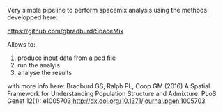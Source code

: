 Very simple pipeline to perform spacemix analysis using the methods developped here:

https://github.com/gbradburd/SpaceMix

Allows to:
1. produce input data from a ped file
2. run the analyis
3. analyse the results


with more info here:
Bradburd GS, Ralph PL, Coop GM (2016) A Spatial Framework for Understanding Population Structure and Admixture. PLoS Genet 12(1): e1005703
http://dx.doi.org/10.1371/journal.pgen.1005703
